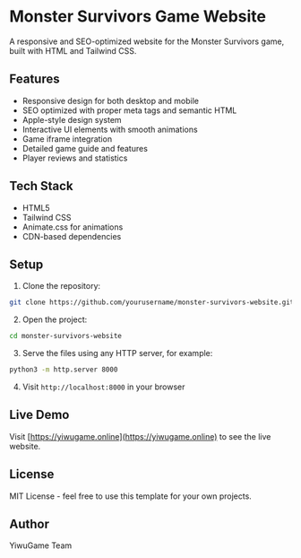 # Monster Survivors Game Website

A responsive and SEO-optimized website for the Monster Survivors game, built with HTML and Tailwind CSS.

## Features

- Responsive design for both desktop and mobile
- SEO optimized with proper meta tags and semantic HTML
- Apple-style design system
- Interactive UI elements with smooth animations
- Game iframe integration
- Detailed game guide and features
- Player reviews and statistics

## Tech Stack

- HTML5
- Tailwind CSS
- Animate.css for animations
- CDN-based dependencies

## Setup

1. Clone the repository:
```bash
git clone https://github.com/yourusername/monster-survivors-website.git
```

2. Open the project:
```bash
cd monster-survivors-website
```

3. Serve the files using any HTTP server, for example:
```bash
python3 -m http.server 8000
```

4. Visit `http://localhost:8000` in your browser

## Live Demo

Visit [https://yiwugame.online](https://yiwugame.online) to see the live website.

## License

MIT License - feel free to use this template for your own projects.

## Author

YiwuGame Team
